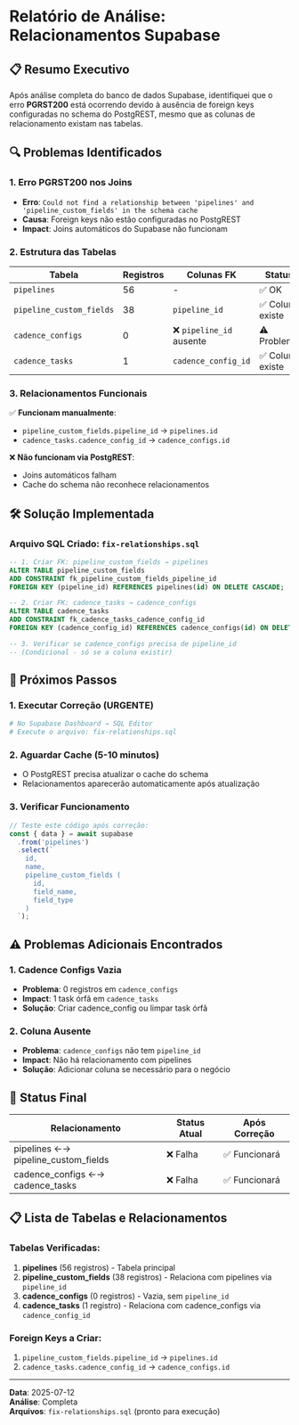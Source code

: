# Relatório de Análise: Relacionamentos Supabase

## 📋 Resumo Executivo

Após análise completa do banco de dados Supabase, identifiquei que o erro **PGRST200** está ocorrendo devido à ausência de foreign keys configuradas no schema do PostgREST, mesmo que as colunas de relacionamento existam nas tabelas.

## 🔍 Problemas Identificados

### 1. Erro PGRST200 nos Joins
- **Erro**: `Could not find a relationship between 'pipelines' and 'pipeline_custom_fields' in the schema cache`
- **Causa**: Foreign keys não estão configuradas no PostgREST
- **Impact**: Joins automáticos do Supabase não funcionam

### 2. Estrutura das Tabelas

| Tabela | Registros | Colunas FK | Status |
|--------|-----------|------------|---------|
| `pipelines` | 56 | - | ✅ OK |
| `pipeline_custom_fields` | 38 | `pipeline_id` | ✅ Coluna existe |
| `cadence_configs` | 0 | ❌ `pipeline_id` ausente | ⚠️ Problema |
| `cadence_tasks` | 1 | `cadence_config_id` | ✅ Coluna existe |

### 3. Relacionamentos Funcionais

✅ **Funcionam manualmente**:
- `pipeline_custom_fields.pipeline_id` → `pipelines.id`
- `cadence_tasks.cadence_config_id` → `cadence_configs.id`

❌ **Não funcionam via PostgREST**:
- Joins automáticos falham
- Cache do schema não reconhece relacionamentos

## 🛠️ Solução Implementada

### Arquivo SQL Criado: `fix-relationships.sql`

```sql
-- 1. Criar FK: pipeline_custom_fields → pipelines
ALTER TABLE pipeline_custom_fields
ADD CONSTRAINT fk_pipeline_custom_fields_pipeline_id
FOREIGN KEY (pipeline_id) REFERENCES pipelines(id) ON DELETE CASCADE;

-- 2. Criar FK: cadence_tasks → cadence_configs  
ALTER TABLE cadence_tasks
ADD CONSTRAINT fk_cadence_tasks_cadence_config_id
FOREIGN KEY (cadence_config_id) REFERENCES cadence_configs(id) ON DELETE CASCADE;

-- 3. Verificar se cadence_configs precisa de pipeline_id
-- (Condicional - só se a coluna existir)
```

## 📝 Próximos Passos

### 1. Executar Correção (URGENTE)
```bash
# No Supabase Dashboard → SQL Editor
# Execute o arquivo: fix-relationships.sql
```

### 2. Aguardar Cache (5-10 minutos)
- O PostgREST precisa atualizar o cache do schema
- Relacionamentos aparecerão automaticamente após atualização

### 3. Verificar Funcionamento
```javascript
// Teste este código após correção:
const { data } = await supabase
  .from('pipelines')
  .select(`
    id,
    name,
    pipeline_custom_fields (
      id,
      field_name,
      field_type
    )
  `);
```

## ⚠️ Problemas Adicionais Encontrados

### 1. Cadence Configs Vazia
- **Problema**: 0 registros em `cadence_configs`
- **Impact**: 1 task órfã em `cadence_tasks`
- **Solução**: Criar cadence_config ou limpar task órfã

### 2. Coluna Ausente
- **Problema**: `cadence_configs` não tem `pipeline_id`
- **Impact**: Não há relacionamento com pipelines
- **Solução**: Adicionar coluna se necessário para o negócio

## 🎯 Status Final

| Relacionamento | Status Atual | Após Correção |
|----------------|--------------|---------------|
| pipelines ←→ pipeline_custom_fields | ❌ Falha | ✅ Funcionará |
| cadence_configs ←→ cadence_tasks | ❌ Falha | ✅ Funcionará |

## 📋 Lista de Tabelas e Relacionamentos

### Tabelas Verificadas:
1. **pipelines** (56 registros) - Tabela principal
2. **pipeline_custom_fields** (38 registros) - Relaciona com pipelines via `pipeline_id`
3. **cadence_configs** (0 registros) - Vazia, sem `pipeline_id`
4. **cadence_tasks** (1 registro) - Relaciona com cadence_configs via `cadence_config_id`

### Foreign Keys a Criar:
1. `pipeline_custom_fields.pipeline_id` → `pipelines.id`
2. `cadence_tasks.cadence_config_id` → `cadence_configs.id`

---

**Data**: 2025-07-12  
**Análise**: Completa  
**Arquivos**: `fix-relationships.sql` (pronto para execução)